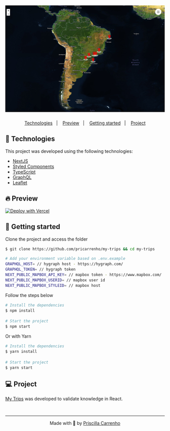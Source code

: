 <h1 align="center">
    <img alt="My Trips" title="My Trips" src=".github/assets/myTrips.png" />
</h1>

<p align="center">
  <a href="#-technologies">Technologies</a>&nbsp;&nbsp;&nbsp;|&nbsp;&nbsp;&nbsp;
  <a href="#-preview">Preview</a>&nbsp;&nbsp;&nbsp;|&nbsp;&nbsp;&nbsp;
  <a href="#-Getting-started">Getting started</a>&nbsp;&nbsp;&nbsp;|&nbsp;&nbsp;&nbsp;
  <a href="#-project">Project</a>
</p>

## 🧪 Technologies

This project was developed using the following technologies:

- [NextJS](https://nextjs.org/)
- [Styled Components](https://styled-components.com/)
- [TypeScript](https://www.typescriptlang.org/)
- [GraphQL](https://graphql.org/)
- [Leaflet](https://leafletjs.com/)

## 🔥 Preview

[![Deploy with Vercel](https://vercel.com/button)](https://my-trips.pricarrenho.com.br)

## 🚀 Getting started

Clone the project and access the folder

```bash
$ git clone https://github.com/pricarrenho/my-trips && cd my-trips
```

```bash
# Add your environment variable based on .env.example
GRAPHQL_HOST= // hygraph host - https://hygraph.com/
GRAPHQL_TOKEN= // hygraph token
NEXT_PUBLIC_MAPBOX_API_KEY= // mapbox token - https://www.mapbox.com/
NEXT_PUBLIC_MAPBOX_USERID= // mapbox user id
NEXT_PUBLIC_MAPBOX_STYLEID= // mapbox host

```

Follow the steps below

```bash
# Install the dependencies
$ npm install

# Start the project
$ npm start

```

Or with Yarn

```bash
# Install the dependencies
$ yarn install

# Start the project
$ yarn start

```

## 💻 Project

[My Trips](https://my-trips.pricarrenho.com.br) was developed to validate knowledge in React.

<br/>

---

<p align="center">
Made with 💜 by <a href="https://www.pricarrenho.com.br">Priscilla Carrenho</a> 
</p>
